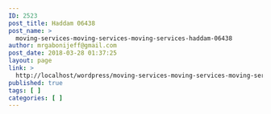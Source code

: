 ```yaml
---
ID: 2523
post_title: Haddam 06438
post_name: >
  moving-services-moving-services-moving-services-haddam-06438
author: mrgabonijeff@gmail.com
post_date: 2018-03-28 01:37:25
layout: page
link: >
  http://localhost/wordpress/moving-services-moving-services-moving-services-haddam-06438/
published: true
tags: [ ]
categories: [ ]
---
```

